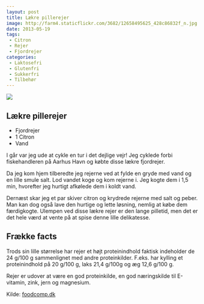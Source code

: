 ```yaml
---
layout: post
title: Lækre pillerejer
image: http://farm4.staticflickr.com/3682/12658495625_428c86832f_n.jpg
date: 2013-05-19
tags:
 - Citron
 - Rejer
 - Fjordrejer
categories:
 - Laktosefri
 - Glutenfri
 - Sukkerfri
 - Tilbehør
---
```


![](http://farm4.staticflickr.com/3682/12658495625_428c86832f.jpg)

## Lækre pillerejer
- Fjordrejer
- 1 Citron
- Vand

I går var jeg ude at cykle en tur i det dejlige vejr! Jeg cyklede forbi
fiskehandleren på Aarhus Havn og købte disse lækre fjordrejer.

Da jeg kom hjem tilberedte jeg rejerne ved at fylde en gryde med vand og en
lille smule salt. Lod vandet koge og kom rejerne i. Jeg kogte dem i 1,5 min,
hvorefter jeg hurtigt afkølede dem i koldt vand.

Dernæst skar jeg et par skiver citron og krydrede rejerne med salt og peber.
Man kan dog også lave den hurtige og lette løsning, nemlig at købe dem
færdigkogte. Ulempen ved disse lækre rejer er den lange pilletid, men det er det hele værd at
vente på at spise denne lille delikatesse.


## Frække facts
Trods sin lille størrelse har rejer et højt proteinindhold faktisk indeholder de
24 g/100 g sammenlignet med andre proteinkilder. F.eks. har kylling et
proteinindhold på 20 g/100 g, laks 21,4 g/100g og æg 12,6 g/100 g.

Rejer er udover at være en god proteinkilde, en god næringskilde til E-vitamin,
zink, jern og magnesium.

Kilde: [foodcomp.dk](http://foodcomp.dk/)
